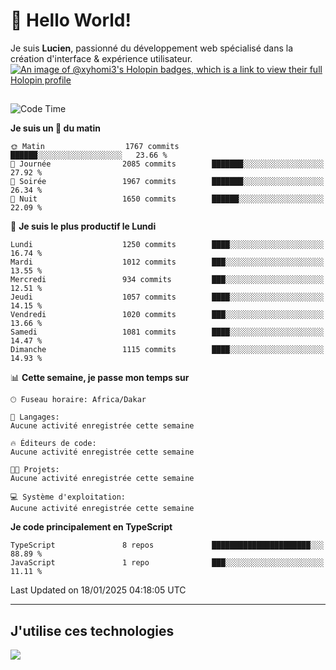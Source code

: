 # 👋 Hello World!

Je suis **Lucien**, passionné du développement web spécialisé dans la création d'interface & expérience utilisateur.
[![An image of @xyhomi3's Holopin badges, which is a link to view their full Holopin profile](https://holopin.me/xyhomi3)](https://holopin.io/@xyhomi3)

##

<!--START_SECTION:waka-->
![Code Time](http://img.shields.io/badge/Code%20Time-2%2C834%20hrs%2050%20mins-blue)

**Je suis un 🐤 du matin** 

```text
🌞 Matin                  1767 commits        ██████░░░░░░░░░░░░░░░░░░░   23.66 % 
🌆 Journée                2085 commits        ███████░░░░░░░░░░░░░░░░░░   27.92 % 
🌃 Soirée                 1967 commits        ███████░░░░░░░░░░░░░░░░░░   26.34 % 
🌙 Nuit                   1650 commits        ██████░░░░░░░░░░░░░░░░░░░   22.09 % 
```
📅 **Je suis le plus productif le Lundi** 

```text
Lundi                    1250 commits        ████░░░░░░░░░░░░░░░░░░░░░   16.74 % 
Mardi                    1012 commits        ███░░░░░░░░░░░░░░░░░░░░░░   13.55 % 
Mercredi                 934 commits         ███░░░░░░░░░░░░░░░░░░░░░░   12.51 % 
Jeudi                    1057 commits        ████░░░░░░░░░░░░░░░░░░░░░   14.15 % 
Vendredi                 1020 commits        ███░░░░░░░░░░░░░░░░░░░░░░   13.66 % 
Samedi                   1081 commits        ████░░░░░░░░░░░░░░░░░░░░░   14.47 % 
Dimanche                 1115 commits        ████░░░░░░░░░░░░░░░░░░░░░   14.93 % 
```


📊 **Cette semaine, je passe mon temps sur** 

```text
🕑︎ Fuseau horaire: Africa/Dakar

💬 Langages: 
Aucune activité enregistrée cette semaine

🔥 Éditeurs de code: 
Aucune activité enregistrée cette semaine

🐱‍💻 Projets: 
Aucune activité enregistrée cette semaine

💻 Système d'exploitation: 
Aucune activité enregistrée cette semaine
```

**Je code principalement en TypeScript** 

```text
TypeScript               8 repos             ██████████████████████░░░   88.89 % 
JavaScript               1 repo              ███░░░░░░░░░░░░░░░░░░░░░░   11.11 % 
```




 Last Updated on 18/01/2025 04:18:05 UTC
<!--END_SECTION:waka-->
---

## J'utilise ces technologies

<p align="left">
  <a href="https://skillicons.dev">
    <img src="https://skillicons.dev/icons?i=ts,js,md,scss,tailwind,react,docker,express,astro,vite,nextjs,vercel,figma,ableton" />
  </a>
</p>

